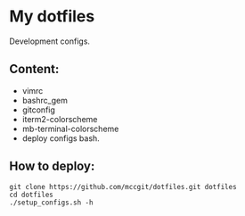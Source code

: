 # My dotfiles

Development configs. 

## Content:
* vimrc
* bashrc_gem
* gitconfig
* iterm2-colorscheme
* mb-terminal-colorscheme
* deploy configs bash.

## How to deploy:
```shell
git clone https://github.com/mccgit/dotfiles.git dotfiles
cd dotfiles
./setup_configs.sh -h
```
